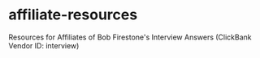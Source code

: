 # affiliate-resources
Resources for Affiliates of Bob Firestone's Interview Answers (ClickBank Vendor ID: interview)

